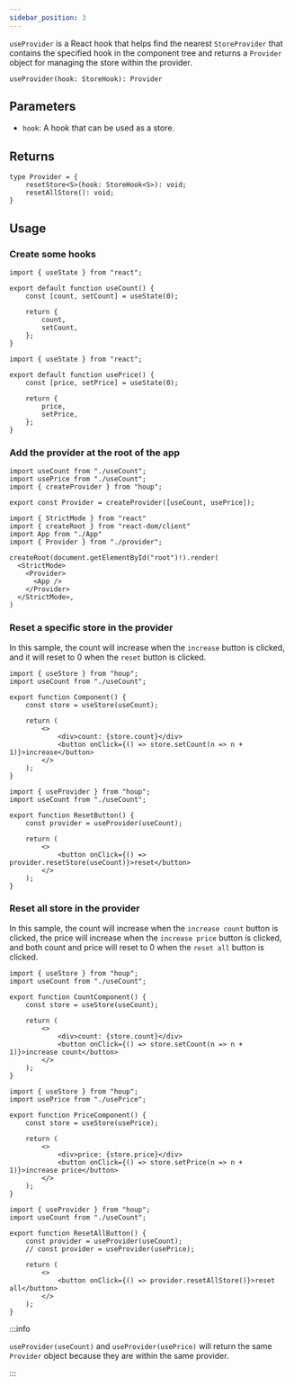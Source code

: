 ```yaml
---
sidebar_position: 3
---
```


`useProvider` is a React hook that helps find the nearest `StoreProvider` that contains the specified hook in the component tree and returns a `Provider` object for managing the store within the provider.

```tsx
useProvider(hook: StoreHook): Provider
```

## Parameters

- `hook`: A hook that can be used as a store.

## Returns

```tsx
type Provider = {
    resetStore<S>(hook: StoreHook<S>): void;
    resetAllStore(): void;
}

```

## Usage

### Create some hooks

``` tsx title="useCount.ts"
import { useState } from "react";

export default function useCount() {
    const [count, setCount] = useState(0);

    return {
        count,
        setCount,
    };
}
```

``` tsx title="usePrice.ts"
import { useState } from "react";

export default function usePrice() {
    const [price, setPrice] = useState(0);

    return {
        price,
        setPrice,
    };
}
```

### Add the provider at the root of the app

```tsx title="provider.ts"
import useCount from "./useCount";
import usePrice from "./useCount";
import { createProvider } from "houp";

export const Provider = createProvider([useCount, usePrice]);
```

```tsx title="main.tsx"
import { StrictMode } from "react"
import { createRoot } from "react-dom/client"
import App from "./App"
import { Provider } from "./provider";

createRoot(document.getElementById("root")!).render(
  <StrictMode>
    <Provider>
      <App />
    </Provider>
  </StrictMode>,
)
```

### Reset a specific store in the provider

In this sample, the count will increase when the `increase` button is clicked, and it will reset to 0 when the `reset` button is clicked.

``` tsx title="Component.tsx"
import { useStore } from "houp";
import useCount from "./useCount";

export function Component() {
    const store = useStore(useCount);

    return (
        <>
            <div>count: {store.count}</div>
            <button onClick={() => store.setCount(n => n + 1)}>increase</button>
        </>
    );
}
```

``` tsx title="ResetButton.tsx"
import { useProvider } from "houp";
import useCount from "./useCount";

export function ResetButton() {
    const provider = useProvider(useCount);

    return (
        <>
            <button onClick={() => provider.resetStore(useCount)}>reset</button>
        </>
    );
}
```

### Reset all store in the provider

In this sample, the count will increase when the `increase count` button is clicked, the price will increase when the `increase price` button is clicked, and both count and price will reset to 0 when the `reset all` button is clicked.

``` tsx title="CountComponent.tsx"
import { useStore } from "houp";
import useCount from "./useCount";

export function CountComponent() {
    const store = useStore(useCount);

    return (
        <>
            <div>count: {store.count}</div>
            <button onClick={() => store.setCount(n => n + 1)}>increase count</button>
        </>
    );
}
```

``` tsx title="PriceComponent.tsx"
import { useStore } from "houp";
import usePrice from "./usePrice";

export function PriceComponent() {
    const store = useStore(usePrice);

    return (
        <>
            <div>price: {store.price}</div>
            <button onClick={() => store.setPrice(n => n + 1)}>increase price</button>
        </>
    );
}
```

``` tsx title="ResetAllButton.tsx"
import { useProvider } from "houp";
import useCount from "./useCount";

export function ResetAllButton() {
    const provider = useProvider(useCount);
    // const provider = useProvider(usePrice);

    return (
        <>
            <button onClick={() => provider.resetAllStore()}>reset all</button>
        </>
    );
}
```

:::info

`useProvider(useCount)` and `useProvider(usePrice)` will return the same `Provider` object because they are within the same provider.

:::